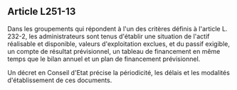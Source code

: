 Article L251-13
----
Dans les groupements qui répondent à l'un des critères définis à l'article L.
232-2, les administrateurs sont tenus d'établir une situation de l'actif
réalisable et disponible, valeurs d'exploitation exclues, et du passif exigible,
un compte de résultat prévisionnel, un tableau de financement en même temps que
le bilan annuel et un plan de financement prévisionnel.

Un décret en Conseil d'Etat précise la périodicité, les délais et les modalités
d'établissement de ces documents.
